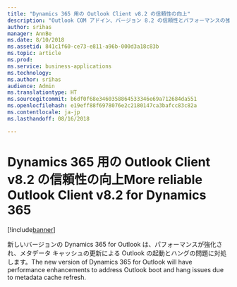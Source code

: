 ```yaml
---
title: "Dynamics 365 用の Outlook Client v8.2 の信頼性の向上"
description: "Outlook COM アドイン、バージョン 8.2 の信頼性とパフォーマンスの強化"
author: srihas
manager: AnnBe
ms.date: 8/10/2018
ms.assetid: 841c1f60-ce73-e811-a96b-000d3a18c83b
ms.topic: article
ms.prod: 
ms.service: business-applications
ms.technology: 
ms.author: srihas
audience: Admin
ms.translationtype: HT
ms.sourcegitcommit: b6df0f68e3460358864533346e69a712684da551
ms.openlocfilehash: e19eff88f6978076e2c2180147ca3bafcc83c82a
ms.contentlocale: ja-jp
ms.lasthandoff: 08/16/2018

---
```

# <a name="more-reliable-outlook-client-v82-for-dynamics-365"></a><span data-ttu-id="87070-103">Dynamics 365 用の Outlook Client v8.2 の信頼性の向上</span><span class="sxs-lookup"><span data-stu-id="87070-103">More reliable Outlook Client v8.2 for Dynamics 365</span></span>


[!include[banner](../../includes/banner.md)]

<span data-ttu-id="87070-104">新しいバージョンの Dynamics 365 for Outlook は、パフォーマンスが強化され、メタデータ キャッシュの更新による Outlook の起動とハングの問題に対処します。</span><span class="sxs-lookup"><span data-stu-id="87070-104">The new version of Dynamics 365 for Outlook will have performance enhancements to address Outlook boot and hang issues due to metadata cache refresh.</span></span>

